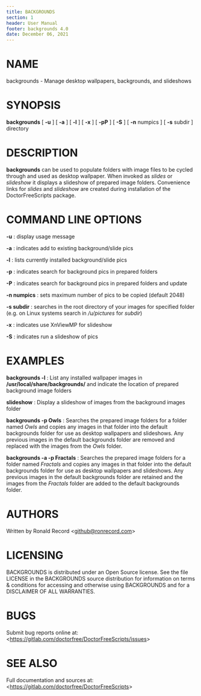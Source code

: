 ```yaml
---
title: BACKGROUNDS
section: 1
header: User Manual
footer: backgrounds 4.0
date: December 06, 2021
---
```

# NAME
backgrounds - Manage desktop wallpapers, backgrounds, and slideshows

# SYNOPSIS
**backgrounds** [ **-u** ] [ **-a** ] [ **-l** ] [ **-x** ] [ **-pP** ] [ **-S** ] [ **-n** numpics ] [ **-s** subdir ] directory

# DESCRIPTION
**backgrounds** can be used to populate folders with image files to be cycled
through and used as desktop wallpaper. When invoked as *slides* or *slideshow*
it displays a slideshow of prepared image folders. Convenience links for *slides*
and *slideshow* are created during installation of the DoctorFreeScripts package.

# COMMAND LINE OPTIONS

**-u**
: display usage message

**-a**
: indicates add to existing background/slide pics

**-l**
: lists currently installed background/slide pics

**-p**
: indicates search for background pics in prepared folders

**-P**
: indicates search for background pics in prepared folders and update

**-n numpics**
: sets maximum number of pics to be copied (default 2048)

**-s subdir**
: searches in the root directory of your images for specified folder (e.g. on Linux systems search in */u/pictures* for *subdir*)

**-x**
: indicates use XnViewMP for slideshow

**-S**
: indicates run a slideshow of pics

# EXAMPLES

**backgrounds -l**
: List any installed wallpaper images in **/usr/local/share/backgrounds/** and indicate the location of prepared background image folders

**slideshow**
: Display a slideshow of images from the background images folder

**backgrounds -p Owls**
: Searches the prepared image folders for a folder named *Owls* and copies any images in that folder into the default backgrounds folder for use as desktop wallpapers and slideshows. Any previous images in the default backgrounds folder are removed and replaced with the images from the *Owls* folder.

**backgrounds -a -p Fractals**
: Searches the prepared image folders for a folder named *Fractals* and copies any images in that folder into the default backgrounds folder for use as desktop wallpapers and slideshows. Any previous images in the default backgrounds folder are retained and the images from the *Fractals* folder are added to the default backgrounds folder.

# AUTHORS
Written by Ronald Record &lt;github@ronrecord.com&gt;

# LICENSING
BACKGROUNDS is distributed under an Open Source license.
See the file LICENSE in the BACKGROUNDS source distribution
for information on terms &amp; conditions for accessing and
otherwise using BACKGROUNDS and for a DISCLAIMER OF ALL WARRANTIES.

# BUGS
Submit bug reports online at: &lt;https://gitlab.com/doctorfree/DoctorFreeScripts/issues&gt;

# SEE ALSO
Full documentation and sources at: &lt;https://gitlab.com/doctorfree/DoctorFreeScripts&gt;

